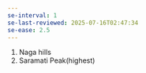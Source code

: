 ```yaml
---
se-interval: 1
se-last-reviewed: 2025-07-16T02:47:34
se-ease: 2.5
---
```


1. Naga hills
2. Saramati Peak(highest)